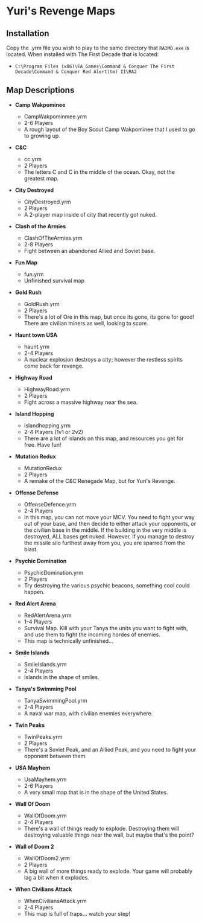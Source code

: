 # Yuri's Revenge Maps

## Installation

Copy the .yrm file you wish to play to the same directory that ```RA2MD.exe``` is located.  When installed with The First Decade that is located:

* ```C:\Program Files (x86)\EA Games\Command & Conquer The First Decade\Command & Conquer Red Alert(tm) II\RA2```

## Map Descriptions

* **Camp Wakpominee**
  * CampWakpominmee.yrm
  * 2-6 Players
  * A rough layout of the Boy Scout Camp Wakpominee that I used to go to growing up.

* **C&C**
  * cc.yrm
  * 2 Players
  * The letters C and C in the middle of the ocean.  Okay, not the greatest map.

* **City Destroyed**
  * CityDestroyed.yrm
  * 2 Players
  * A 2-player map inside of city that recently got nuked.

* **Clash of the Armies**
  * ClashOfTheArmies.yrm
  * 2-8 Players
  * Fight between an abandoned Allied and Soviet base.

* **Fun Map**
  * fun.yrm
  * Unfinished survival map

* **Gold Rush**
  * GoldRush.yrm
  * 2 Players
  * There's a lot of Ore in this map, but once its gone, its gone for good!  There are civilian miners as well, looking to score.

* **Haunt town USA**
  * haunt.yrm
  * 2-4 Players
  * A nuclear explosion destroys a city; however the restless spirits come back for revenge.

* **Highway Road**
  * HighwayRoad.yrm
  * 2 Players
  * Fight across a massive highway near the sea.

* **Island Hopping**
  * islandhopping.yrm
  * 2-4 Players (1v1 or 2v2)
  * There are a lot of islands on this map, and resources you get for free.  Have fun!

* **Mutation Redux**
  * MutationRedux
  * 2 Players
  * A remake of the C&C Renegade Map, but for Yuri's Revenge.

* **Offense Defense**
  * OffenseDefence.yrm
  * 2-4 Players
  * In this map, you can not move your MCV.  You need to fight your way out of your base, and then decide to either attack your opponents, or the civilian base in the middle.  If the building in the very middle is destroyed, ALL bases get nuked.  However, if you manage to destroy the missile silo furthest away from you, you are sparred from the blast.

* **Psychic Domination**
  * PsychicDomination.yrm
  * 2 Players
  * Try destroying the various psychic beacons, something cool could happen.

* **Red Alert Arena**
  * RedAlertArena.yrm
  * 1-4 Players
  * Survival Map.  Kill with your Tanya the units you want to fight with, and use them to fight the incoming hordes of enemies.
  * This map is technically unfinished...

* **Smile Islands**
  * SmileIslands.yrm
  * 2-4 Players
  * Islands in the shape of smiles.

* **Tanya's Swimming Pool**
  * TanyaSwimmingPool.yrm
  * 2-4 Players
  * A naval war map, with civilian enemies everywhere.

* **Twin Peaks**
  * TwinPeaks.yrm
  * 2 Players
  * There's a Soviet Peak, and an Allied Peak, and you need to fight your opponent between them.

* **USA Mayhem**
  * UsaMayhem.yrm
  * 2-6 Players
  * A very small map that is in the shape of the United States.

* **Wall Of Doom**
  * WallOfDoom.yrm
  * 2-4 Players
  * There's a wall of things ready to explode.  Destroying them will destroying valuable things near the wall, but maybe that's the point?

* **Wall of Doom 2**
  * WallOfDoom2.yrm
  * 2 Players
  * A big wall of more things ready to explode.  Your game will probably lag a bit when it explodes.

* **When Civilians Attack**
  * WhenCiviliansAttack.yrm
  * 2-4 Players
  * This map is full of traps... watch your step!